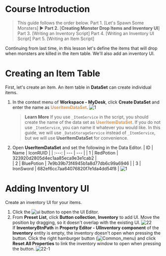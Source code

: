# Course Introduction
> <span style="color: #585858">This guide follows the order below.
> Part 1. [Let's Spawn Some Monsters]
> **▶ Part 2.** [**Creating Monster Drop Items and Inventory UI**]
> Part 3. [Writing an Inventory Script]
> Part 4. [Writing an Inventory UI Script]
> Part 5. [Writing an Item Script]</span>

Continuing from last time, in this lesson let's define the items that will drop when monsters are killed in the item table.
We'll also add an inventory UI.

# Creating an Item Table
First, let's create an item. An item table in **DataSet** can create individual items.

1. In the context menu of **Workspace - MyDesk**, click **Create DataSet** and enter the name as <span style="color: #dc9656">**UserItemDataSet**</span>. 
    ![1](https://mod-file.dn.nexoncdn.co.kr/bbs/1659661729006e5721ddcf57b483b988411014b023136.png "1")

    > <span style="color: #585858">**Learn More**
    > If you use `_ItemService` in the script, you should create the name of the data set as <span style="color: #dc9656">**UserItemDataSet**</span>. If you do not use `_ItemService`, you can name it whatever you would like. 
    > In this guide, we will use `_DataStorageService` instead of `_ItemService`, but we will use **UserItemDataSet** for convenience.</span>
2. Open **UserItemDataSet** and set the following in the Data Editor.
    | ID | Name | IconRUID |
    | :---: | --- | --- |
    | 1 | RedPotion | 323920d2805d4ec1aa85eca9e3e1cab2 |  
    | 2 | BluePotion | 7e9b39b73f4945b1a8d77db6c99a6946 |
    | 3 | IronSword | 682ef6cc7aa64076820f7e1da4dd54f8 |
   ![1](https://mod-file.dn.nexoncdn.co.kr/bbs/16938261287833ee862abd59f4b74930a7f94ff6ad946.png{"width":"640px"} "1")

# Adding Inventory UI
Create an inventory UI for your items.
1. Click the ![ui](https://mod-file.dn.nexoncdn.co.kr/storage/icons/tool/icon_ui.png{"width":"16px"} "ui") button to open the UI Editor.
    <br>
2. From **Preset List**, click **Button collection**, **Inventory** to add UI. Move the position by dragging, so it doesn't overlap with the existing UI.
    ![22](https://mod-file.dn.nexoncdn.co.kr/bbs/1659959486996e63cae97be33487ab542d2e6aa257e1c.png "22")
    <br>
    If **InventoryBtnPath** in **Property Editor - UIInventory component** of the **Inventory** entity is empty, the inventory doesn't open when pressing the button. Click the right hamburger button (![Common_menu](https://mod-file.dn.nexoncdn.co.kr/bbs/163453706197553d527cb3ea34392bc2829f15976f3d8.png "Common_menu")) and click **Reset All Properties** to link the inventory window to open when pressing the button.
    ![22-1](https://mod-file.dn.nexoncdn.co.kr/bbs/16373057873214e1d4994f8834292a9904f34fb279d3c.png "22-1")